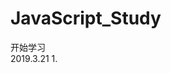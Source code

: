# JavaScript_Study
开始学习
<br/>
2019.3.21
	1.	<script>引用方式与属性
	2.	浏览器不支持js时隐藏js代码
	3.	<noscript>禁用或不支持给予提示消息
2019.3.22
	1.	严格模式的js
	2.	全局变量与局部变量
	3.	typeof操作符,可以判断数据类型
